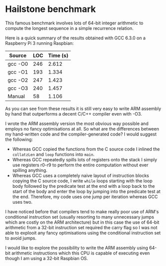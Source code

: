 # Hailstone benchmark

This famous benchmark involves lots of 64-bit integer arithmetic to compute the longest sequence in a simple recurrence relation.

Here is a quick summary of the results obtained with GCC 6.3.0 on a Raspberry Pi 3 running Raspbian:

| Source  | LOC | Time (s) |
| ------- | --- | -------- |
| gcc -O0 | 246 |    2.612 |
| gcc -O1 | 193 |    1.334 |
| gcc -O2 | 247 |    1.423 |
| gcc -O3 | 240 |    1.457 |
| Manual  |  58 |    1.106 |

As you can see from these results it is still very easy to write ARM assembly by hand that outperforms a decent C/C++ compiler even with -O3.

I wrote the ARM assembly version the most obvious way possible and employs no fancy optimisations at all. So what are the differences between my hand-written code and the compiler-generated code? I would suggest the following:

* Whereas GCC copied the functions from the C source code I inlined the `collatzLen` and `loop` functions into `main`.
* Whereas GCC repeatedly spills lots of registers onto the stack I simply use registers r0-r9 to perform the entire computation without ever spilling anything.
* Whereas GCC uses a completely naive layout of instruction blocks copying the C source code, I write `while` loops starting with the loop body followed by the predicate test at the end with a loop back to the start of the body and enter the loop by jumping into the predicate test at the end. Therefore, my code uses one jump per iteration whereas GCC uses two.

I have noticed before that compilers tend to make really poor use of ARM's conditional instruction set (usually resorting to many unnecessary jumps which are costly on the ARM architecture) but in this case the use of 64-bit arithmetic from a 32-bit instruction set required the carry flag so I was not able to explooit any fancy optimisations using the conditional instruction set to avoid jumps.

I would like to explore the possibility to write the ARM assembly using 64-bit arithmetic instructions which this CPU is capable of executing even though I am using a 32-bit Raspbian OS.
